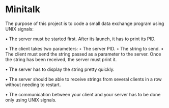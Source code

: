 # Minitalk
The purpose of this project is to code a small data exchange program using UNIX signals:

• The server must be started first. After its launch, it has to print its PID.

• The client takes two parameters:
    ◦ The server PID.
    ◦ The string to send.
• The client must send the string passed as a parameter to the server.
Once the string has been received, the server must print it.

• The server has to display the string pretty quickly.

• The server should be able to receive strings from several clients in a row without
needing to restart.

• The communication between your client and your server has to be done only using
UNIX signals.
